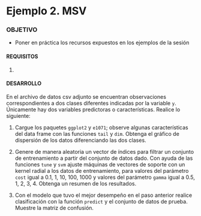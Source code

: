 
# Ejemplo 2. MSV

### OBJETIVO 

- Poner en práctica los recursos expuestos en los ejemplos de la sesión 

#### REQUISITOS 

1. 

#### DESARROLLO

En el archivo de datos csv adjunto se encuentran observaciones correspondientes a dos clases diferentes indicadas por la variable `y`. Únicamente hay dos variables predictoras o características. Realice lo siguiente:

1. Cargue los paquetes `ggplot2` y `e1071`; observe algunas características del data frame con las funciones `tail` y `dim`. Obtenga el gráfico de dispersión de los datos diferenciando las dos clases.

2. Genere de manera aleatoria un vector de índices para filtrar un conjunto de entrenamiento a partir del conjunto de datos dado. Con ayuda de las funciones `tune` y `svm` ajuste máquinas de vectores de soporte con un kernel radial a los datos de entrenamiento, para valores del parámetro `cost` igual a 0.1, 1, 10, 100, 1000 y valores del parámetro `gamma` igual a 0.5, 1, 2, 3, 4. Obtenga un resumen de los resultados.

3. Con el modelo que tuvo el mejor desempeño en el paso anterior realice clasificación con la función `predict` y el conjunto de datos de prueba. Muestre la matriz de confusión.
